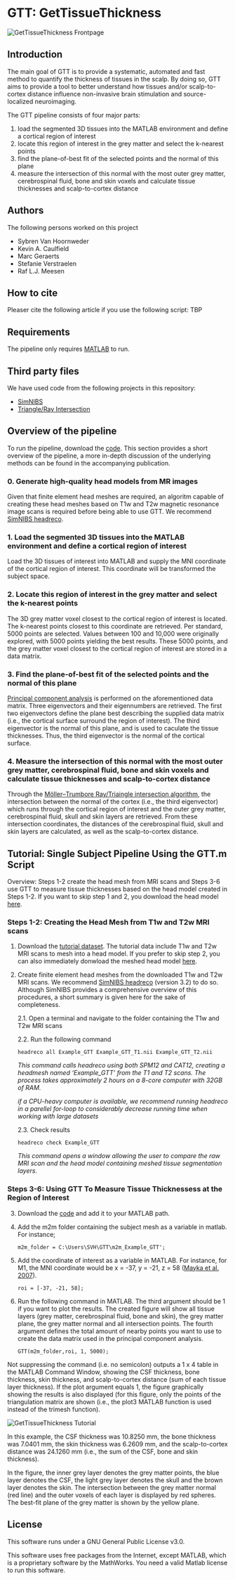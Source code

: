 # GTT: GetTissueThickness

![GetTissueThickness Frontpage](/Documents/Figures/GTT_BANNER.png)

## Introduction
The main goal of GTT is to provide a systematic, automated and fast method to quantify the thickness of tissues in the scalp. By doing so, GTT aims to provide a tool to better understand how tissues and/or scalp-to-cortex distance influence non-invasive brain stimulation and source-localized neuroimaging. 

The GTT pipeline consists of four major parts:
1) load the segmented 3D tissues into the MATLAB environment and define a cortical region of interest
2) locate this region of interest in the grey matter and select the k-nearest points
3) find the plane-of-best fit of the selected points and the normal of this plane
4) measure the intersection of this normal with the most outer grey matter, cerebrospinal fluid, bone and skin voxels and calculate tissue thicknesses and scalp-to-cortex distance

## Authors
The following persons worked on this project
* Sybren Van Hoornweder
* Kevin A. Caulfield
* Marc Geraerts 
* Stefanie Verstraelen
* Raf L.J. Meesen

## How to cite
Pleaser cite the following article if you use the following script: TBP

## Requirements
The pipeline only requires [MATLAB](https://www.mathworks.com/products/matlab.html) to run. 

## Third party files
We have used code from the following projects in this repository:
* [SimNIBS](https://simnibs.github.io/simnibs/build/html/index.html)
* [Triangle/Ray Intersection](https://nl.mathworks.com/matlabcentral/fileexchange/33073-triangle-ray-intersection)

## Overview of the pipeline
To run the pipeline, download the [code](/Code). This section provides a short overview of the pipeline, a more in-depth discussion of the underlying methods can be found in the accompanying publication. 

### 0. Generate high-quality head models from MR images
Given that finite element head meshes are required, an algoritm capable of creating these head meshes based on T1w and T2w magnetic resonance image scans is required before being able to use GTT. We recommend [SimNIBS headreco](https://simnibs.github.io/simnibs/build/html/documentation/command_line/headreco.html).

### 1. Load the segmented 3D tissues into the MATLAB environment and define a cortical region of interest
Load the 3D tissues of interest into MATLAB and supply the MNI coordinate of the cortical region of interest. This coordinate will be transformed the subject space.

### 2. Locate this region of interest in the grey matter and select the k-nearest points
The 3D grey matter voxel closest to the cortical region of interest is located. The k-nearest points closest to this coordinate are retrieved. Per standard, 5000 points are selected. Values between 100 and 10,000 were originally explored, with 5000 points yielding the best results. These 5000 points, and the grey matter voxel closest to the cortical region of interest are stored in a data matrix. 

### 3. Find the plane-of-best fit of the selected points and the normal of this plane
[Principal component analysis](https://nl.mathworks.com/help/stats/pca.html) is performed on the aforementioned data matrix. Three eigenvectors and their eigennumbers are retrieved. The first two eigenvectors define the plane best describing the supplied data matrix (i.e., the cortical surface surround the region of interest). The third eigenvector is the normal of this plane, and is used to caculate the tissue thicknesses. Thus, the third eigenvector is the normal of the cortical surface. 

### 4. Measure the intersection of this normal with the most outer grey matter, cerebrospinal fluid, bone and skin voxels and calculate tissue thicknesses and scalp-to-cortex distance
Through the [Möller–Trumbore Ray/Triaingle intersection algorithm](https://nl.mathworks.com/matlabcentral/fileexchange/33073-triangle-ray-intersection), the intersection between the normal of the cortex (i.e., the third eigenvector) which runs through the cortical region of interest and the outer grey matter, cerebrospinal fluid, skull and skin layers are retrieved. From these intersection coordinates, the distances of the cerebrospinal fluid, skull and skin layers are calculated, as well as the scalp-to-cortex distance.


## Tutorial: Single Subject Pipeline Using the GTT.m Script
Overview: Steps 1-2 create the head mesh from MRI scans and Steps 3-6 use GTT to measure tissue thicknesses based on the head model created in Steps 1-2. If you want to skip step 1 and 2, you download the head model [here](https://drive.google.com/file/d/1hLk6LK7oE7EHSExLVKxkLyPb8GfBv8KB/view?usp=sharing).

### Steps 1-2: Creating the Head Mesh from T1w and T2w MRI scans

1. Download the [tutorial dataset](https://github.com/SVH35/GetTissueThickness/tree/main/Documents/Tutorial%20Dataset). The tutorial data include T1w and T2w MRI scans to mesh into a head model. If you prefer to skip step 2, you can also immediately donwload the meshed head model [here](https://drive.google.com/file/d/1hLk6LK7oE7EHSExLVKxkLyPb8GfBv8KB/view?usp=sharing). 

2. Create finite element head meshes from the downloaded T1w and T2w MRI scans. We recommend [SimNIBS headreco](https://simnibs.github.io/simnibs/build/html/documentation/command_line/headreco.html) (version 3.2) to do so. Although SimNIBS provides a comprehensive overview of this procedures, a short summary is given here for the sake of completeness.

    2.1. Open a terminal and navigate to the folder containing the T1w and T2w MRI scans
    
    2.2. Run the following command
  
    `headreco all Example_GTT Example_GTT_T1.nii Example_GTT_T2.nii` 
  
    *This command calls headreco using both SPM12 and CAT12, creating a headmesh named ‘Example_GTT’ from the T1 and T2 scans. The process takes               approximately 2 hours on a 8-core computer with 32GB of RAM.*
    
    *if a CPU-heavy computer is available, we recommend running headreco in a parellel for-loop to considerably decrease running time when working with       large datasets*
  
    2.3. Check results
  
    `headreco check Example_GTT`
    
     *This command opens a window allowing the user to compare the raw MRI scan and the head model containing meshed tissue segmentation layers.*
     
### Steps 3-6: Using GTT To Measure Tissue Thicknessess at the Region of Interest
    
3. Download the [code](/Code) and add it to your MATLAB path.
4. Add the m2m folder containing the subject mesh as a variable in matlab. For instance;

   `m2m_folder = C:\Users\SVH\GTT\m2m_Example_GTT';`

5. Add the coordinate of interest as a variable in MATLAB. For instance, for M1, the MNI coordinate would be x = -37, y = -21, z = 58 ([Mayka et al. 2007](https://doi.org/10.1016/j.neuroimage.2006.02.004)).

    `roi = [-37, -21, 58];`

6. Run the following command in MATLAB. The third argument should be 1 if you want to plot the results. The created figure will show all tissue layers (grey matter, cerebrospinal fluid, bone and skin), the grey matter plane, the grey matter normal and all intersection points. The fourth argument defines the total amount of nearby points you want to use to create the data matrix used in the principal component analysis. 

   `GTT(m2m_folder,roi, 1, 5000);`

Not suppressing the command (i.e. no semicolon) outputs a 1 x 4 table in the MATLAB Command Window, showing the CSF thickness, bone thickness, skin thickness, and scalp-to-cortex distance (sum of each tissue layer thickness). If the plot argument equals 1, the figure graphically showing the results is also displayed (for this figure, only the points of the triangulation matrix are shown (i.e., the plot3 MATLAB function is used instead of the trimesh function). 

![GetTissueThickness Tutorial](/Documents/Figures/Figure_Tutorial.png)

In this example, the CSF thickness was 10.8250 mm, the bone thickness was 7.0401 mm, the skin thickness was 6.2609 mm, and the scalp-to-cortex distance was 24.1260 mm (i.e., the sum of the CSF, bone and skin thickness). 

In the figure, the inner grey layer denotes the grey matter points, the blue layer denotes the CSF, the light grey layer denotes the skull and the brown layer denotes the skin. The intersection between the grey matter normal (red line) and the outer voxels of each layer is displayed by red spheres. The best-fit plane of the grey matter is shown by the yellow plane.

## License
This software runs under a GNU General Public License v3.0.

This software uses free packages from the Internet, except MATLAB, which is a proprietary software by the MathWorks. You need a valid Matlab license to run this software.
